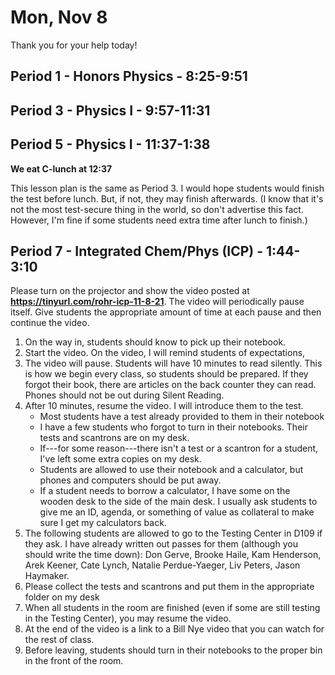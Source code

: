 # Mon, Nov 8

Thank you for your help today!  

## Period 1 - Honors Physics - 8:25-9:51


## Period 3 - Physics I - 9:57-11:31




## Period 5 - Physics I - 11:37-1:38

**We eat C-lunch at 12:37**

This lesson plan is the same as Period 3.  I would hope students would finish the test before lunch.  But, if not, they may finish afterwards.  (I know that it's not the most test-secure thing in the world, so don't advertise this fact.  However, I'm fine if some students need extra time after lunch to finish.)


## Period 7 - Integrated Chem/Phys (ICP) - 1:44-3:10


 Please turn on the projector and show the video posted at **https://tinyurl.com/rohr-icp-11-8-21**.  The video will periodically pause itself.  Give students the appropriate amount of time at each pause and then continue the video.

1. On the way in, students should know to pick up their notebook.
2. Start the video.  On the video, I will remind students of expectations,
3. The video will pause.  Students will have 10 minutes to read silently.  This is how we begin every class, so students should be prepared.  If they forgot their book, there are articles on the back counter they can read.  Phones should not be out during Silent Reading.
4. After 10 minutes, resume the video.  I will introduce them to the test.
	- Most students have a test already provided to them in their notebook
	- I have a few students who forgot to turn in their notebooks.  Their tests and scantrons are on my desk.
	- If---for some reason---there isn't a test or a scantron for a student, I've left some extra copies on my desk.
	- Students are allowed to use their notebook and a calculator, but phones and computers should be put away.
	- If a student needs to borrow a calculator, I have some on the wooden desk to the side of the main desk.  I usually ask students to give me an ID, agenda, or something of value as collateral to make sure I get my calculators back.
5. The following students are allowed to go to the Testing Center in D109 if they ask.  I have already written out passes for them (although you should write the time down): Don Gerve, Brooke Haile, Kam Henderson, Arek Keener, Cate Lynch, Natalie Perdue-Yaeger, Liv Peters, Jason Haymaker.
6. Please collect the tests and scantrons and put them in the appropriate folder on my desk
7. When all students in the room are finished (even if some are still testing in the Testing Center), you may resume the video.
8. At the end of the video is a link to a Bill Nye video that you can watch for the rest of class.
9. Before leaving, students should turn in their notebooks to the proper bin in the front of the room.
<!--stackedit_data:
eyJoaXN0b3J5IjpbMjA1OTcyMTU3MiwxNzAyMDAxNjAwLC03Nj
Y2NjY4NDYsMTE5NDY5ODQ3Ml19
-->